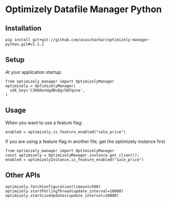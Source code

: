 # Optimizely Datafile Manager Python
                                                                        
## Installation
```
pip install git+git://github.com/asaschachar/optimizely-manager-python.git#v1.1.1
```
 
## Setup 
At your application startup:
```
from optimizely_manager import OptimizelyManager
optimizely = OptimizelyManager(
  sdk_key='C3666onUgdBu8gchQfqzva',
)
```

## Usage
When you want to use a feature flag:
```
enabled = optimizely.is_feature_enabled("sale_price")
```                                                                     
                                                                        
If you are using a feature flag in another file, get the optimizely instance first                                                                        
```
from optimizely_manager import OptimizelyManager
const optimizely = OptimizelyManager.instance.get_client();
enabled = optimizelyInstance.is_feature_enabled("sale_price")
```

## Other APIs
```
optimizely.fetchConfiguration(timeout=500)
optimizely.startPollingThread(update_interval=10000)
optimizely.startLiveUpdates(update_interval=10000)
```
